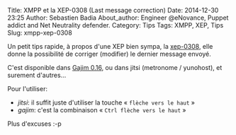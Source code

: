 Title: XMPP et la XEP-0308 (Last message correction)
Date: 2014-12-30 23:25
Author: Sebastien Badia
About_author: Engineer @eNovance, Puppet addict and Net Neutrality defender.
Category: Tips
Tags: XMPP, XEP, Tips
Slug: xmpp-xep-0308

Un petit tips rapide, à propos d'une XEP bien sympa, la [xep-0308](https://xmpp.org/extensions/xep-0308.html), elle donne la possibilité de corriger (modifier) le dernier message envoyé.

C'est disponible dans [Gajim 0.16](http://hg.gajim.org/gajim/file/gajim-0.16/ChangeLog), ou dans jitsi (metronome / yunohost), et surement d'autres…

Pour l'utiliser:

* *jitsi*: il suffit juste d'utiliser la touche « `flèche vers le haut` »
* *gajim*: c'est la combinaison « `Ctrl flèche vers le haut` »

Plus d'excuses :-p

